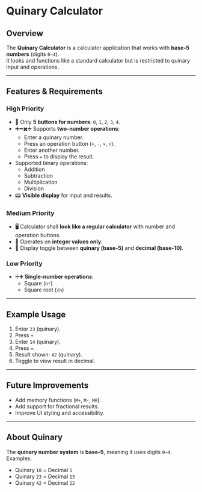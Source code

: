 # Quinary Calculator

## Overview
The **Quinary Calculator** is a calculator application that works with **base-5 numbers** (digits `0–4`).  
It looks and functions like a standard calculator but is restricted to quinary input and operations.

---

## Features & Requirements

### High Priority
- 🔢 Only **5 buttons for numbers**: `0`, `1`, `2`, `3`, `4`.
- ➕➖✖️➗ Supports **two-number operations**:
  - Enter a quinary number.
  - Press an operation button (`+`, `-`, `×`, `÷`).
  - Enter another number.
  - Press `=` to display the result.
- Supported binary operations:
  - Addition
  - Subtraction
  - Multiplication
  - Division
- 📟 **Visible display** for input and results.

### Medium Priority
- 🖥️ Calculator shall **look like a regular calculator** with number and operation buttons.
- 🔢 Operates on **integer values only**.
- 🔄 Display toggle between **quinary (base-5)** and **decimal (base-10)**.

### Low Priority
- ➗➕ **Single-number operations**:
  - Square (`n²`)
  - Square root (`√n`)

---

## Example Usage
1. Enter `23` (quinary).  
2. Press `+`.  
3. Enter `14` (quinary).  
4. Press `=`.  
5. Result shown: `42` (quinary).  
6. Toggle to view result in decimal.

---

## Future Improvements
- Add memory functions (`M+`, `M-`, `MR`).  
- Add support for fractional results.  
- Improve UI styling and accessibility.  

---

## About Quinary
The **quinary number system** is **base-5**, meaning it uses digits `0–4`.  
Examples:
- Quinary `10` = Decimal `5`  
- Quinary `23` = Decimal `13`  
- Quinary `42` = Decimal `22`  

